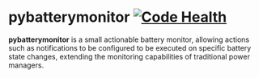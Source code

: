 # pybatterymonitor [![Code Health](https://landscape.io/github/icasdri/pybatterymonitor/master/landscape.svg?style=flat-square)](https://landscape.io/github/icasdri/pybatterymonitor/master)
**pybatterymonitor** is a small actionable battery monitor, allowing actions such as notifications to be configured to be executed on specific battery state changes, extending the monitoring capabilities of traditional power managers.

